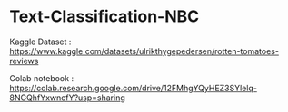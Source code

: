 # Text-Classification-NBC

Kaggle Dataset : https://www.kaggle.com/datasets/ulrikthygepedersen/rotten-tomatoes-reviews

Colab notebook : https://colab.research.google.com/drive/12FMhgYQyHEZ3SYlelq-8NGQhfYxwncfY?usp=sharing
